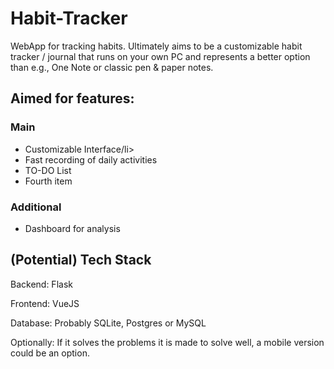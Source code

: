 # Habit-Tracker
WebApp for tracking habits. Ultimately aims to be a customizable habit tracker / journal that runs on your own PC and 
represents a better option than e.g., One Note or classic pen & paper notes.

## Aimed for features:
### Main
<ul>
<li>Customizable Interface/li>
<li>Fast recording of daily activities</li>
<li>TO-DO List</li>
<li>Fourth item</li>
</ul>

### Additional
<ul>
<li>Dashboard for analysis</li>

</ul>

## (Potential) Tech Stack
Backend: Flask

Frontend: VueJS

Database: Probably SQLite, Postgres or MySQL




Optionally: If it solves the problems it is made to solve well, a mobile version could be an option.
